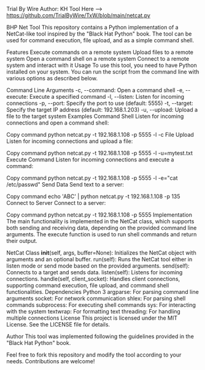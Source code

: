 Trial By Wire 
Author:  KH 
Tool Here --> https://github.com/TrialByWire/TxW/blob/main/netcat.py

BHP Net Tool
This repository contains a Python implementation of a NetCat-like tool inspired by the "Black Hat Python" book. The tool can be used for command execution, file upload, and as a simple command shell.

Features
Execute commands on a remote system
Upload files to a remote system
Open a command shell on a remote system
Connect to a remote system and interact with it
Usage
To use this tool, you need to have Python installed on your system. You can run the script from the command line with various options as described below.

Command Line Arguments
-c, --command: Open a command shell
-e, --execute: Execute a specified command
-l, --listen: Listen for incoming connections
-p, --port: Specify the port to use (default: 5555)
-t, --target: Specify the target IP address (default: 192.168.1.203)
-u, --upload: Upload a file to the target system
Examples
Command Shell
Listen for incoming connections and open a command shell:


Copy command
python netcat.py -t 192.168.1.108 -p 5555 -l -c
File Upload
Listen for incoming connections and upload a file:

Copy command
python netcat.py -t 192.168.1.108 -p 5555 -l -u=mytest.txt
Execute Command
Listen for incoming connections and execute a command:

Copy command
python netcat.py -t 192.168.1.108 -p 5555 -l -e="cat /etc/passwd"
Send Data
Send text to a server:

Copy command
echo 'ABC' | python netcat.py -t 192.168.1.108 -p 135
Connect to Server
Connect to a server:

Copy command
python netcat.py -t 192.168.1.108 -p 5555
Implementation
The main functionality is implemented in the NetCat class, which supports both sending and receiving data, depending on the provided command line arguments. The execute function is used to run shell commands and return their output.

NetCat Class
__init__(self, args, buffer=None): Initializes the NetCat object with arguments and an optional buffer.
run(self): Runs the NetCat tool either in listen mode or send mode based on the provided arguments.
send(self): Connects to a target and sends data.
listen(self): Listens for incoming connections.
handle(self, client_socket): Handles client connections, supporting command execution, file upload, and command shell functionalities.
Dependencies
Python 3
argparse: For parsing command line arguments
socket: For network communication
shlex: For parsing shell commands
subprocess: For executing shell commands
sys: For interacting with the system
textwrap: For formatting text
threading: For handling multiple connections
License
This project is licensed under the MIT License. See the LICENSE file for details.

Author
This tool was implemented following the guidelines provided in the "Black Hat Python" book.

Feel free to fork this repository and modify the tool according to your needs. Contributions are welcome!
